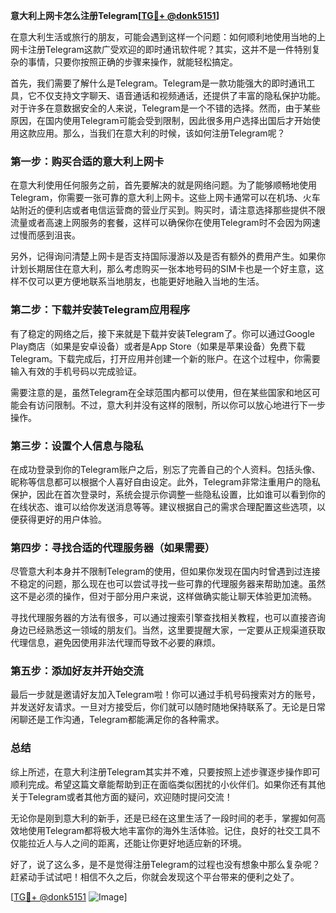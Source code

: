 **意大利上网卡怎么注册Telegram[[TG💪+ @donk5151](https://t.me/s/donk5151)]**

在意大利生活或旅行的朋友，可能会遇到这样一个问题：如何顺利地使用当地的上网卡注册Telegram这款广受欢迎的即时通讯软件呢？其实，这并不是一件特别复杂的事情，只要你按照正确的步骤来操作，就能轻松搞定。

首先，我们需要了解什么是Telegram。Telegram是一款功能强大的即时通讯工具，它不仅支持文字聊天、语音通话和视频通话，还提供了丰富的隐私保护功能。对于许多在意数据安全的人来说，Telegram是一个不错的选择。然而，由于某些原因，在国内使用Telegram可能会受到限制，因此很多用户选择出国后才开始使用这款应用。那么，当我们在意大利的时候，该如何注册Telegram呢？

### **第一步：购买合适的意大利上网卡**

在意大利使用任何服务之前，首先要解决的就是网络问题。为了能够顺畅地使用Telegram，你需要一张可靠的意大利上网卡。这些上网卡通常可以在机场、火车站附近的便利店或者电信运营商的营业厅买到。购买时，请注意选择那些提供不限流量或者高速上网服务的套餐，这样可以确保你在使用Telegram时不会因为网速过慢而感到沮丧。

另外，记得询问清楚上网卡是否支持国际漫游以及是否有额外的费用产生。如果你计划长期居住在意大利，那么考虑购买一张本地号码的SIM卡也是一个好主意，这样不仅可以更方便地联系当地朋友，也能更好地融入当地的生活。

### **第二步：下载并安装Telegram应用程序**

有了稳定的网络之后，接下来就是下载并安装Telegram了。你可以通过Google Play商店（如果是安卓设备）或者是App Store（如果是苹果设备）免费下载Telegram。下载完成后，打开应用并创建一个新的账户。在这个过程中，你需要输入有效的手机号码以完成验证。

需要注意的是，虽然Telegram在全球范围内都可以使用，但在某些国家和地区可能会有访问限制。不过，意大利并没有这样的限制，所以你可以放心地进行下一步操作。

### **第三步：设置个人信息与隐私**

在成功登录到你的Telegram账户之后，别忘了完善自己的个人资料。包括头像、昵称等信息都可以根据个人喜好自由设定。此外，Telegram非常注重用户的隐私保护，因此在首次登录时，系统会提示你调整一些隐私设置，比如谁可以看到你的在线状态、谁可以给你发送消息等等。建议根据自己的需求合理配置这些选项，以便获得更好的用户体验。

### **第四步：寻找合适的代理服务器（如果需要）**

尽管意大利本身并不限制Telegram的使用，但如果你发现在国内时曾遇到过连接不稳定的问题，那么现在也可以尝试寻找一些可靠的代理服务器来帮助加速。虽然这不是必须的操作，但对于部分用户来说，这样做确实能让聊天体验更加流畅。

寻找代理服务器的方法有很多，可以通过搜索引擎查找相关教程，也可以直接咨询身边已经熟悉这一领域的朋友们。当然，这里要提醒大家，一定要从正规渠道获取代理信息，避免因使用非法代理而导致不必要的麻烦。

### **第五步：添加好友并开始交流**

最后一步就是邀请好友加入Telegram啦！你可以通过手机号码搜索对方的账号，并发送好友请求。一旦对方接受后，你们就可以随时随地保持联系了。无论是日常闲聊还是工作沟通，Telegram都能满足你的各种需求。

### **总结**

综上所述，在意大利注册Telegram其实并不难，只要按照上述步骤逐步操作即可顺利完成。希望这篇文章能帮助到正在面临类似困扰的小伙伴们。如果你还有其他关于Telegram或者其他方面的疑问，欢迎随时提问交流！

无论你是刚到意大利的新手，还是已经在这里生活了一段时间的老手，掌握如何高效地使用Telegram都将极大地丰富你的海外生活体验。记住，良好的社交工具不仅能拉近人与人之间的距离，还能让你更好地适应新的环境。

好了，说了这么多，是不是觉得注册Telegram的过程也没有想象中那么复杂呢？赶紧动手试试吧！相信不久之后，你就会发现这个平台带来的便利之处了。

[[TG💪+ @donk5151](https://t.me/s/donk5151) ![Image](https://i.postimg.cc/rwNCRYN7/Snipaste-2025-04-30-17-27-05.png)]